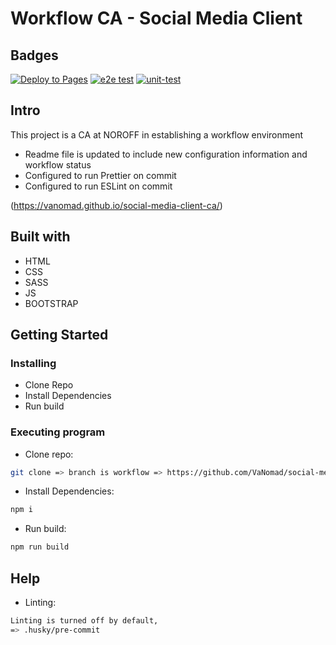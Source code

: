 # Workflow CA - Social Media Client

## Badges

[![Deploy to Pages](https://github.com/VaNomad/social-media-client-ca/actions/workflows/pages.yml/badge.svg)](https://github.com/VaNomad/social-media-client-ca/actions/workflows/pages.yml)
[![e2e test](https://github.com/VaNomad/social-media-client-ca/actions/workflows/e2e-test.yml/badge.svg)](https://github.com/VaNomad/social-media-client-ca/actions/workflows/e2e-test.yml)
[![unit-test](https://github.com/VaNomad/social-media-client-ca/actions/workflows/unit-test.yml/badge.svg)](https://github.com/VaNomad/social-media-client-ca/actions/workflows/unit-test.yml)

## Intro
This project is a CA at NOROFF in establishing a workflow environment
- Readme file is updated to include new configuration information and workflow status
- Configured to run Prettier on commit
- Configured to run ESLint on commit

(https://vanomad.github.io/social-media-client-ca/)

## Built with
- HTML
- CSS
- SASS
- JS
- BOOTSTRAP

## Getting Started

### Installing

* Clone Repo
* Install Dependencies
* Run build

### Executing program

* Clone repo:
```bash
git clone => branch is workflow => https://github.com/VaNomad/social-media-client-ca.git
```
* Install Dependencies:
```bash
npm i
```
* Run build:
```bash
npm run build
```

## Help
* Linting:
```bash
Linting is turned off by default,
=> .husky/pre-commit
```


